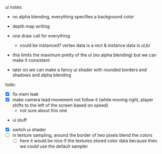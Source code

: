ui notes:

- no alpha blending, everything specifies a background color
- depth map writing
- one draw call for everything
  - could be instanced? vertex data is a rect & instance data is ul,br
- this limits the maximum pretty of the ui (no alpha blending) but we can make it consistent

- later on we can make a fancy ui shader with rounded borders and shadows and alpha blending





todo:

- [x] fix mem leak
- [x] make camera lead movement not follow it (while moving right, player shifts to the left of the screen based on speed)
  - not sure about this one
- ui stuff
 - [x] switch ui shader
- [ ] in texture sampling, around the border of two pixels blend the colors
  - [ ] here it would be nice if the textures stored color data because then we could use the default sampler
